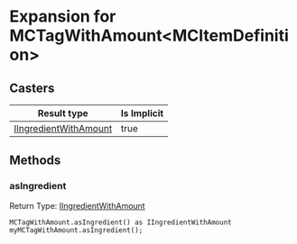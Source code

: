 # Expansion for MCTagWithAmount&lt;MCItemDefinition&gt;

## Casters

| Result type | Is Implicit |
|-------------|-------------|
| [IIngredientWithAmount](/vanilla/api/items/IIngredientWithAmount) | true |

## Methods

### asIngredient

Return Type: [IIngredientWithAmount](/vanilla/api/items/IIngredientWithAmount)

```zenscript
MCTagWithAmount.asIngredient() as IIngredientWithAmount
myMCTagWithAmount.asIngredient();
```


